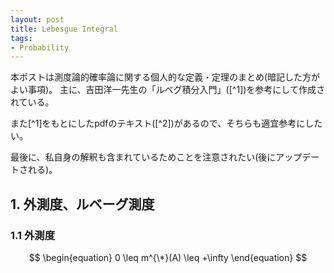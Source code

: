 ```yaml
---
layout: post
title: Lebesgue Integral
tags: 
- Probability
---
```


本ポストは測度論的確率論に関する個人的な定義・定理のまとめ(暗記した方がよい事項)。
主に、吉田洋一先生の「ルベグ積分入門」([^1])を参考にして作成されている。

また[^1]をもとにしたpdfのテキスト([^2])があるので、そちらも適宜参考にしたい。

最後に、私自身の解釈も含まれているためことを注意されたい(後にアップデートされる)。


## 1. 外測度、ルベーグ測度

### 1.1 外測度

$$
\begin{equation}
0 \leq m^{\*}(A) \leq +\infty 
\end{equation}
$$

<!-- (ref)-- >

## 2.  

## Lebesgue 


[^1]: [ルベグ積分入門](https://www.amazon.co.jp/dp/B06XGHV4SR/ref=dp-kindle-redirect?_encoding=UTF8&btkr=1)
[^2]: [ルベーグ積分の基礎のキソ](http://www.math.titech.ac.jp/~kawahira/courses/lebesgue.pdf)
